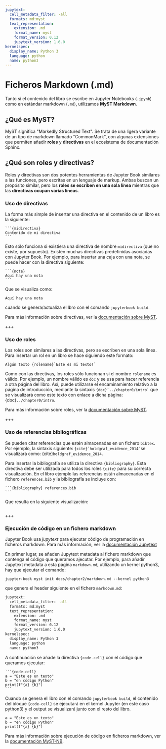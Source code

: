 ```yaml
---
jupytext:
  cell_metadata_filter: -all
  formats: md:myst
  text_representation:
    extension: .md
    format_name: myst
    format_version: 0.12
    jupytext_version: 1.6.0
kernelspec:
  display_name: Python 3
  language: python
  name: python3
---
```


# Ficheros Markdown (.md)

Tanto si el contenido del libro se escribe en Jupyter Notebooks (`.ipynb`) como en
estándar markdown (`.md`), utilizamos **MyST Markdown**.

## ¿Qué es MyST?

MyST significa "Markedly Structured Text". Se trata de una ligera variante de un tipo de 
markdown llamado "CommonMark", con algunas extensiones que permiten añadir **roles** y **directivas**
en el ecosistema de documentación Sphinx.

## ¿Qué son roles y directivas?

Roles y directivas son dos potentes herramientas de Jupyter Book similares a las funciones, pero escritas en un lenguaje de markup. Ambas buscan un propósito similar, pero los **roles se escriben en una sola línea** mientras que las **directivas ocupan varias líneas**. 

### Uso de directivas

La forma más simple de insertar una directiva en el contenido de un libro es la siguiente:

````
```{midirectiva}
Contenido de mi directiva
```
````

Esto sólo funciona si existiera una directiva de nombre `midirectiva`
(que no existe, por supuesto). Existen muchas directivas predefinidas asociadas con
Jupyter Book. Por ejemplo, para insertar una caja con una nota, se puede hacer con la directiva siguiente:

````
```{note}
Aquí hay una nota
```
````

Que se visualiza como:

```{note}
Aquí hay una nota
```

cuando se genera/actualiza el lbro con el comando `jupyterbook build`.

Para más información sobre directivas, ver la
[documentación sobre MyST](https://myst-parser.readthedocs.io/).

+++

### Uso de roles

Los roles son similares a las directivas, pero se escriben en una sola línea. Para insertar un rol en un libro se hace siguiendo este formato:

```
Algún texto {rolename}`Este es mi texto!`
```

Como con las directivas, los roles sólo funcionan si el nombre `rolename` es válido. Por ejemplo, un nombre válido es `doc` y se usa para hacer referencia a otra página del libro. Así, puede utilizarse el encaminamiento relativo a la página de introducción, mediante la sintaxis `` {doc}`../chapter0/intro` `` que se visualizará como este texto con enlace a dicha página: {doc}`../chapter0/intro`.

Para más información sobre roles, ver la
[documentación sobre MyST](https://myst-parser.readthedocs.io/).

+++

### Uso de referencias bibliográficas

Se pueden citar referencias que estén almacenadas en un fichero `bibtex`. Por ejemplo,
la sintaxis siguiente: `` {cite}`holdgraf_evidence_2014` ``se visualizará como: {cite}`holdgraf_evidence_2014`.

Para insertar la bibliografía se utiliza la directiva `{bibliography}`. Esta directiva debe ser utilizada para todos los roles `{cite}` para su correcta visualización.
En el libro ejemplo las referencias están almacenadas en el fichero `references.bib` y la bibliografía se incluye con:

````
```{bibliography} references.bib
```
````

Que resulta en la siguiente visualización:

```{bibliography} references.bib
```

+++

### Ejecución de código en un fichero markdown

Jupyter Book usa *jupytext* para ejecutar código de programación en ficheros markdown. Para más información, ver la [documentación Jupytext](https://jupytext.readthedocs.io/en/latest/formats.html)

En primer lugar, se añaden Jupytext metadata al fichero markdown que contenga el código que queramos ajecutar. Por ejemplo, para añadir Jupytext metadata a esta página `markdown.md`, utilizando un kernel python3, hay que ejecutar el comando:

```
jupyter-book myst init docs/chapter2/markdown.md --kernel python3

```
que genera el header siguiente en el fichero `markdown.md`:

```bash
jupytext:
  cell_metadata_filter: -all
  formats: md:myst
  text_representation:
    extension: .md
    format_name: myst
    format_version: 0.12
    jupytext_version: 1.6.0
kernelspec:
  display_name: Python 3
  language: python
  name: python3
```

A continuación se añade la directiva `{code-cell}` con el código que queramos ejecutar:

````
```{code-cell}
a = "Este es un texto"
b = "en código Python"
print(f"{a} {b}")
```
````

Cuando se genera el libro con el comando `jupyterbook build`, el contenido del bloque `{code-cell}` se ejecutará en el kernel Jupyter (en este caso python3) y el output se visualizará junto con el resto del libro.

```{code-cell}
a = "Este es un texto"
b = "en código Python"
print(f"{a} {b}")
```

Para más información sobre ejecución de código en ficheros markdown, ver la [documentación MyST-NB](https://myst-nb.readthedocs.io/en/latest/use/markdown.html).
